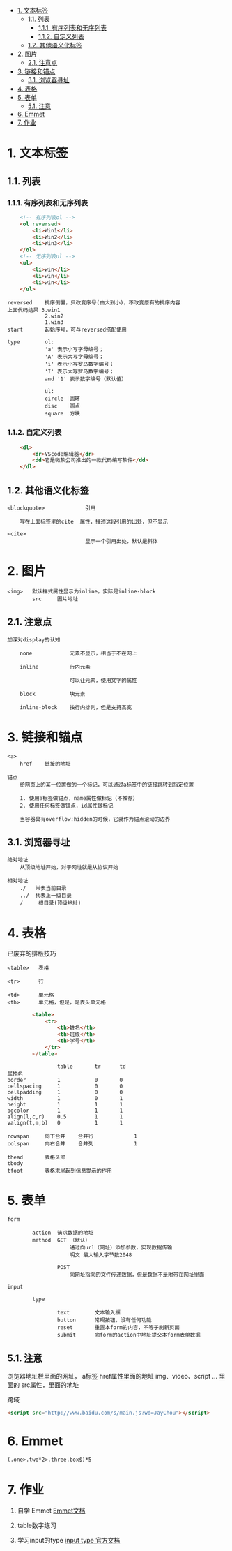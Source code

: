 <!-- TOC -->

- [1. 文本标签](#1-文本标签)
    - [1.1. 列表](#11-列表)
        - [1.1.1. 有序列表和无序列表](#111-有序列表和无序列表)
        - [1.1.2. 自定义列表](#112-自定义列表)
    - [1.2. 其他语义化标签](#12-其他语义化标签)
- [2. 图片](#2-图片)
    - [2.1. 注意点](#21-注意点)
- [3. 链接和锚点](#3-链接和锚点)
    - [3.1. 浏览器寻址](#31-浏览器寻址)
- [4. 表格](#4-表格)
- [5. 表单](#5-表单)
    - [5.1. 注意](#51-注意)
- [6. Emmet](#6-emmet)
- [7. 作业](#7-作业)

<!-- /TOC -->
# 1. 文本标签
## 1.1. 列表
### 1.1.1. 有序列表和无序列表

```html
    <!-- 有序列表ol -->
    <ol reversed>
        <li>Win1</li>
        <li>Win2</li>
        <li>Win3</li>
    </ol>
    <!-- 无序列表ul -->
    <ul>
        <li>win</li>
        <li>win</li>
        <li>win</li>
    </ul>
```

    reversed    排序倒置，只改变序号(由大到小)，不改变原有的排序内容
    上面代码结果 3.win1
                2.win2
                1.win3
    start       起始序号，可与reversed搭配使用

    type        ol:
                'a' 表示小写字母编号；
                'A' 表示大写字母编号；
                'i' 表示小写罗马数字编号；
                'I' 表示大写罗马数字编号；
                and '1' 表示数字编号（默认值）

                ul:
                circle  圆环
                disc    圆点
                square  方块

### 1.1.2. 自定义列表

```html
    <dl>
        <dr>VScode编辑器</dr>
        <dd>它是微软公司推出的一款代码编写软件</dd>
    </dl>
```

## 1.2. 其他语义化标签

    <blockquote>             引用

        写在上面标签里的cite  属性，描述这段引用的出处，但不显示

    <cite>
                             显示一个引用出处，默认是斜体

# 2. 图片

    <img>   默认样式属性显示为inline，实际是inline-block
            src     图片地址

## 2.1. 注意点

    加深对display的认知       

        none            元素不显示，相当于不在网上
                    
        inline          行内元素

                        可以让元素，使用文字的属性
                            
        block           块元素

        inline-block    按行内排列，但是支持高宽

# 3. 链接和锚点

    <a>
        href    链接的地址

    锚点
        给网页上的某一位置做的一个标记，可以通过a标签中的链接跳转到指定位置

        1. 使用a标签做锚点，name属性做标记（不推荐）
        2. 使用任何标签做锚点，id属性做标记

        当容器具有overflow:hidden的时候，它就作为锚点滚动的边界

## 3.1. 浏览器寻址

    绝对地址
        从顶级地址开始，对于网址就是从协议开始

    相对地址
        ./   带表当前目录
        ../  代表上一级目录
        /     根目录(顶级地址)

# 4. 表格

已废弃的排版技巧

    <table>   表格

    <tr>      行

    <td>      单元格
    <th>      单元格，但是，是表头单元格

```html
        <table>
            <tr>
                <th>姓名</th>
                <th>班级</th>
                <th>学号</th>
            </tr>
        </table>
```

                    table       tr      td
    属性名
    border          1           0       0
    cellspacing     1           0       0
    cellpadding     1           0       0
    width           1           0       1 
    height          1           1       1
    bgcolor         1           1       1
    align(l,c,r)    0.5         1       1
    valign(t,m,b)   0           1       1

    rowspan     向下合并    合并行             1
    colspan     向右合并    合并列             1

    thead       表格头部
    tbody
    tfoot       表格末尾起到信息提示的作用

# 5. 表单

    form
    
            action  请求数据的地址
            method  GET （默认） 
                        通过向url（网址）添加参数，实现数据传输
                        明文 最大输入字节数2048
                            
                    POST  
                        向网址指向的文件传递数据，但是数据不是附带在网址里面
    
    input

            type

                    text        文本输入框
                    button      常规按钮，没有任何功能
                    reset       重置本form的内容，不等于刷新页面
                    submit      向form的action中地址提交本form表单数据

## 5.1. 注意

浏览器地址栏里面的网址，
a标签 href属性里面的地址
img、video、script ... 里面的 src属性，里面的地址

跨域
```html
<script src="http://www.baidu.com/s/main.js?wd=JayChou"></script>
```

# 6. Emmet

```html
(.one>.two*2>.three.box$)*5
```

# 7. 作业

1. 自学 Emmet [Emmet文档](http://www.w3cplus.com/tools/emmet-cheat-sheet.html)

2. table数字练习

3. 学习input的type [input type 官方文档](https://developer.mozilla.org/zh-CN/docs/Web/HTML/Element/input#属性)